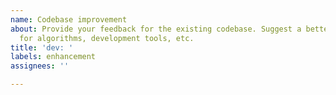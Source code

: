 ```yaml
---
name: Codebase improvement
about: Provide your feedback for the existing codebase. Suggest a better solution
  for algorithms, development tools, etc.
title: 'dev: '
labels: enhancement
assignees: ''

---
```



